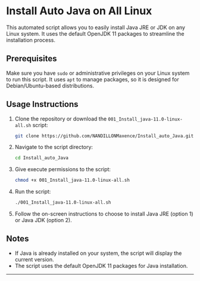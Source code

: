 # Install Auto Java on All Linux

This automated script allows you to easily install Java JRE or JDK on any Linux system. It uses the default OpenJDK 11 packages to streamline the installation process.

## Prerequisites

Make sure you have `sudo` or administrative privileges on your Linux system to run this script. It uses `apt` to manage packages, so it is designed for Debian/Ubuntu-based distributions.

## Usage Instructions

1. Clone the repository or download the `001_Install_java-11.0-linux-all.sh` script:

    ```bash
    git clone https://github.com/NANDILLONMaxence/Install_auto_Java.git
    ```

2. Navigate to the script directory:

    ```bash
    cd Install_auto_Java
    ```

3. Give execute permissions to the script:

    ```bash
    chmod +x 001_Install_java-11.0-linux-all.sh
    ```

4. Run the script:

    ```bash
    ./001_Install_java-11.0-linux-all.sh
    ```

5. Follow the on-screen instructions to choose to install Java JRE (option 1) or Java JDK (option 2).

## Notes

- If Java is already installed on your system, the script will display the current version.
- The script uses the default OpenJDK 11 packages for Java installation.
---- 
